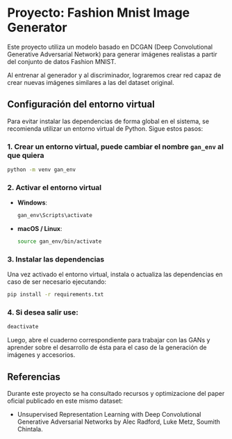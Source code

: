 # Proyecto: Fashion Mnist Image Generator
Este proyecto utiliza un modelo basado en DCGAN (Deep Convolutional Generative Adversarial Network) para generar imágenes realistas a partir del conjunto de datos Fashion MNIST. 

Al entrenar al generador y al discriminador, lograremos crear red capaz de crear nuevas imágenes similares a las del dataset original.

## Configuración del entorno virtual
Para evitar instalar las dependencias de forma global en el sistema, se recomienda utilizar un entorno virtual de Python. Sigue estos pasos:

### 1. Crear un entorno virtual, puede cambiar el nombre `gan_env` al que quiera
```bash
python -m venv gan_env
```

### 2. Activar el entorno virtual
- **Windows**:
  ```bash
  gan_env\Scripts\activate
  ```
- **macOS / Linux**:
  ```bash
  source gan_env/bin/activate
  ```

### 3. Instalar las dependencias
Una vez activado el entorno virtual, instala o actualiza las dependencias en caso de ser necesario ejecutando:
```bash
pip install -r requirements.txt
```

### 4. Si desea salir use:
```bash
deactivate
```

Luego, abre el cuaderno correspondiente para trabajar con las GANs y aprender sobre el desarrollo de ésta para el caso de la generación de imágenes y accesorios.

## Referencias
Durante este proyecto se ha consultado recursos y optimizacione del paper oficial publicado en este mismo dataset:

- Unsupervised Representation Learning with Deep Convolutional Generative Adversarial Networks by Alec Radford, Luke Metz, Soumith Chintala.